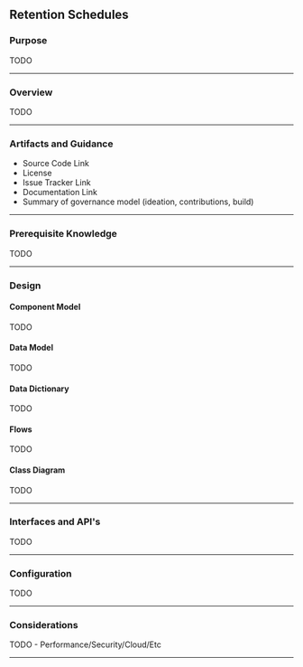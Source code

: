 ## Retention Schedules

### Purpose

TODO

*** 

### Overview 

TODO

*** 

### Artifacts and Guidance

* Source Code Link
* License
* Issue Tracker Link
* Documentation Link
* Summary of governance model (ideation, contributions, build)

*** 

### Prerequisite Knowledge

TODO

*** 

### Design

#### Component Model

TODO

#### Data Model

TODO

#### Data Dictionary

TODO

#### Flows

TODO

#### Class Diagram

TODO

*** 

### Interfaces and API's

TODO

*** 

### Configuration

TODO

*** 

### Considerations

TODO - Performance/Security/Cloud/Etc

*** 




